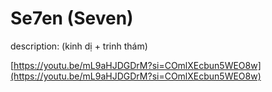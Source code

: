# Se7en (Seven)

description: (kinh dị + trinh thám)

[https://youtu.be/mL9aHJDGDrM?si=COmlXEcbun5WEO8w](https://youtu.be/mL9aHJDGDrM?si=COmlXEcbun5WEO8w)